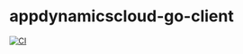# appdynamicscloud-go-client

[![CI](https://github.com/AniketK-Crest/appdynamicscloud-go-client/actions/workflows/blank.yml/badge.svg)](https://github.com/AniketK-Crest/appdynamicscloud-go-client/actions/workflows/blank.yml)
